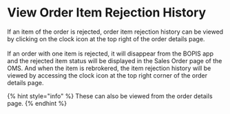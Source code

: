 # View Order Item Rejection History

If an item of the order is rejected, order item rejection history can be viewed by clicking on the clock icon at the top right of the order details page.\
\
If an order with one item is rejected, it will disappear from the BOPIS app and the rejected item status will be displayed in the Sales Order page of the OMS. And when the item is rebrokered, the item rejection history will be viewed by accessing the clock icon at the top right corner of the order details page.

{% hint style="info" %}
These can also be viewed from the order details page.
{% endhint %}
